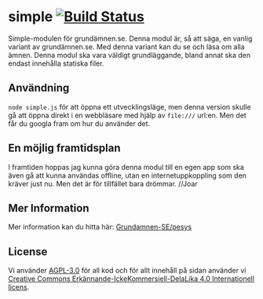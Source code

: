 # simple [![Build Status](https://travis-ci.org/Grundamnen-SE/simple.svg?branch=master)](https://travis-ci.org/Grundamnen-SE/simple)
Simple-modulen för grundämnen.se. Denna modul är, så att säga, en vanlig variant av grundämnen.se. Med denna variant kan du se och läsa om alla ämnen. Denna modul ska vara väldigt grundläggande, bland annat ska den endast innehålla statiska filer.

## Användning
`node simple.js` för att öppna ett utvecklingsläge, men denna version skulle gå att öppna direkt i en webbläsare med hjälp av `file:///` url:en. Men det får du googla fram om hur du använder det.

## En möjlig framtidsplan
I framtiden hoppas jag kunna göra denna modul till en egen app som ska även gå att kunna användas offline, utan en internetuppkoppling som den kräver just nu. Men det är för tillfället bara drömmar. //Joar

## Mer Information
Mer information kan du hitta här: [Grundamnen-SE/pesys](https://github.com/Grundamnen-SE/pesys)

## License
Vi använder [AGPL-3.0](https://github.com/Grundamnen-SE/api/blob/master/LICENSE) för all kod och för allt innehåll på sidan använder vi [Creative Commons Erkännande-IckeKommersiell-DelaLika 4.0 Internationell licens](http://creativecommons.org/licenses/by-nc-sa/4.0/).
